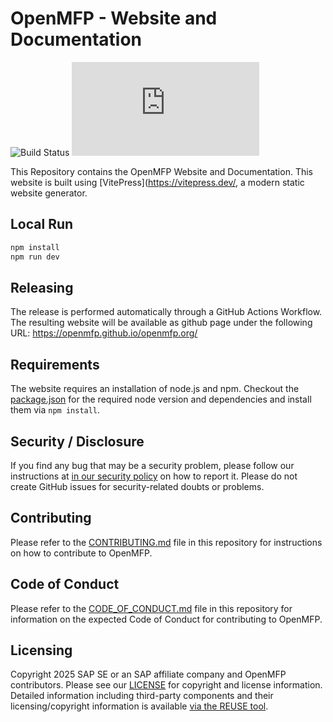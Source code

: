 # OpenMFP - Website and Documentation

![Build Status](https://github.com/openmfp/openmfp.org/actions/workflows/pipeline.yml/badge.svg)
[![REUSE status](
https://api.reuse.software/badge/github.com/openmfp/openmfp.org)](https://api.reuse.software/info/github.com/openmfp/openmfp.org)

This Repository contains the OpenMFP Website and Documentation. This website is built using [VitePress](https://vitepress.dev/, a modern static website generator.

## Local Run

```sh
npm install
npm run dev
```

## Releasing

The release is performed automatically through a GitHub Actions Workflow. The resulting website will be available as github page under the following URL: https://openmfp.github.io/openmfp.org/

## Requirements

The website requires an installation of node.js and npm.
Checkout the [package.json](package.json) for the required node version and dependencies and install them via `npm install`.

## Security / Disclosure

If you find any bug that may be a security problem, please follow our instructions at [in our security policy](https://github.com/openmfp/openmfp.org/security/policy) on how to report it. Please do not create GitHub issues for security-related doubts or problems.

## Contributing

Please refer to the [CONTRIBUTING.md](CONTRIBUTING.md) file in this repository for instructions on how to contribute to OpenMFP.

## Code of Conduct

Please refer to the [CODE_OF_CONDUCT.md](CODE_OF_CONDUCT.md) file in this repository for information on the expected Code of Conduct for contributing to OpenMFP.

## Licensing

Copyright 2025 SAP SE or an SAP affiliate company and OpenMFP contributors. Please see our [LICENSE](LICENSE) for copyright and license information. Detailed information including third-party components and their licensing/copyright information is available [via the REUSE tool](https://api.reuse.software/info/github.com/openmfp/openmfp.org).
